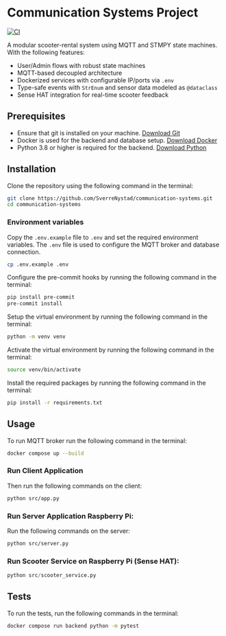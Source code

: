 # Communication Systems Project

[![CI](https://github.com/SverreNystad/communication-systems/actions/workflows/python-app.yml/badge.svg)](https://github.com/SverreNystad/communication-systems/actions/workflows/python-app.yml)

A modular scooter-rental system using MQTT and STMPY state machines. 
With the following features:
- User/Admin flows with robust state machines  
- MQTT-based decoupled architecture  
- Dockerized services with configurable IP/ports via `.env`  
- Type-safe events with `StrEnum` and sensor data modeled as `@dataclass`  
- Sense HAT integration for real-time scooter feedback  


## Prerequisites

- Ensure that git is installed on your machine. [Download Git](https://git-scm.com/downloads)
- Docker is used for the backend and database setup. [Download Docker](https://www.docker.com/products/docker-desktop)
- Python 3.8 or higher is required for the backend. [Download Python](https://www.python.org/downloads/)

## Installation
Clone the repository using the following command in the terminal:
```bash
git clone https://github.com/SverreNystad/communication-systems.git
cd communication-systems
```

### Environment variables
Copy the `.env.example` file to `.env` and set the required environment variables. The `.env` file is used to configure the MQTT broker and database connection.
```bash
cp .env.example .env
```


Configure the pre-commit hooks by running the following command in the terminal:
```bash
pip install pre-commit
pre-commit install
```

Setup the virtual environment by running the following command in the terminal:
```bash
python -m venv venv
```
Activate the virtual environment by running the following command in the terminal:
```bash
source venv/bin/activate
```

Install the required packages by running the following command in the terminal:
```bash
pip install -r requirements.txt
```


## Usage
To run MQTT broker run the following command in the terminal:
```bash
docker compose up --build
```

### Run Client Application
Then run the following commands on the client:
```bash
python src/app.py
```

### Run Server Application Raspberry Pi:
Run the following commands on the server:
```bash
python src/server.py
```

### Run Scooter Service on Raspberry Pi (Sense HAT):
```python
python src/scooter_service.py
```


## Tests
To run the tests, run the following commands in the terminal:
```bash
docker compose run backend python -m pytest
```
